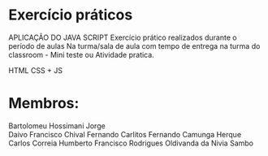 # Exercício práticos

APLICAÇÃO DO JAVA SCRIPT
Exercício prático realizados durante o período de aulas
Na turma/sala de aula com tempo de entrega na turma do classroom - Mini teste ou Atividade pratica.

HTML CSS + JS


# Membros:

Bartolomeu Hossimani Jorge  
Daivo Francisco Chival
Fernando Carlitos Fernando Camunga
Herque Carlos Correia
Humberto Francisco Rodrigues
Oldivanda da Nivia Sambo